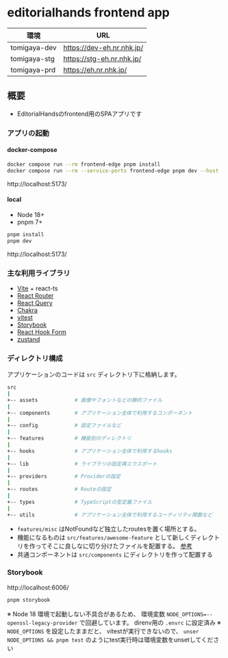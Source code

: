 # editorialhands frontend app

| 環境 | URL |
| -------- | -------- |
| tomigaya-dev     | https://dev-eh.nr.nhk.jp/     |
| tomigaya-stg     | https://stg-eh.nr.nhk.jp/     |
| tomigaya-prd     | https://eh.nr.nhk.jp/     |

## 概要
- EditorialHandsのfrontend用のSPAアプリです

### アプリの起動
#### docker-compose
```sh
docker compose run --rm frontend-edge pnpm install
docker compose run --rm --service-ports frontend-edge pnpm dev --host
```
http://localhost:5173/

#### local
- Node 18+
- pnpm 7+
```sh
pnpm install 
pnpm dev
```   

http://localhost:5173/

### 主な利用ライブラリ
- [Vite](https://ja.vitejs.dev/) + react-ts
- [React Router](https://reactrouter.com/)
- [React Query](https://react-query.tanstack.com/)
- [Chakra](https://chakra-ui.com/)
- [vitest](https://vitest.dev/)
- [Storybook](https://storybook.js.org/)
- [React Hook Form](https://github.com/react-hook-form/react-hook-form)
- [zustand](https://github.com/pmndrs/zustand)

### ディレクトリ構成
アプリケーションのコードは `src` ディレクトリ下に格納します。

```sh
src
|
+-- assets            # 画像やフォントなどの静的ファイル
|
+-- components        # アプリケーション全体で利用するコンポーネント
|
+-- config            # 設定ファイルなど
|
+-- features          # 機能別のディレクトリ
|
+-- hooks             # アプリケーション全体で利用するhooks
|
+-- lib               # ライブラリの設定再エクスポート
|
+-- providers         # Providerの設定
|
+-- routes            # Routeの設定
|
+-- types             # TypeScriptの型定義ファイル
|
+-- utils             # アプリケーション全体で利用するユーティリティ関数など
```

- `features/misc` はNotFoundなど独立したroutesを置く場所とする。
- 機能になるものは `src/features/awesome-feature` として新しくディレクトリを作ってそこに良しなに切り分けたファイルを配置する。 [参考](https://github.com/alan2207/bulletproof-react/blob/master/docs/project-structure.md#%EF%B8%8F-project-structure)
- 共通コンポーネントは `src/components` にディレクトリを作って配置する

### Storybook
http://localhost:6006/

```sh
pnpm storybook 
```

※ Node 18 環境で起動しない不具合があるため、 環境変数 `NODE_OPTIONS=--openssl-legacy-provider` で回避しています。
direnv用の `.envrc` に設定済み
※ `NODE_OPTIONS` を設定したままだと、 vitestが実行できないので、 `unser NODE_OPTIONS && pnpm test` のようにtest実行時は環境変数をunsetしてください
